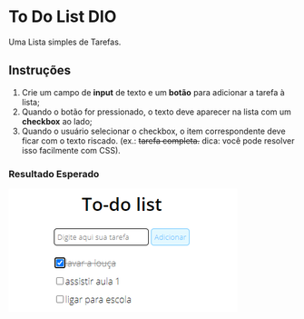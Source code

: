 # To Do List DIO #

Uma Lista simples de Tarefas.

## Instruções ##

1. Crie um campo de **input** de texto e um **botão** para adicionar a tarefa à lista;
2. Quando o botão for pressionado, o texto deve aparecer na lista com um **checkbox** ao lado;
3. Quando o usuário selecionar o checkbox, o item correspondente deve ficar com o texto riscado. (ex.: ~~tarefa completa.~~ dica: você pode resolver isso facilmente com CSS).

### Resultado Esperado ###

![to do list](exemplo.png "exemplo de como deve ficar")



